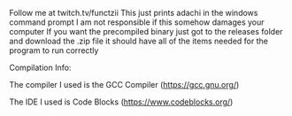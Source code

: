 Follow me at twitch.tv/functzii
This just prints adachi in the windows command prompt
I am not responsible if this somehow damages your computer
If you want the precompiled binary just got to the releases folder and download the .zip file it should have all of the items needed for the program to run correctly

Compilation Info:

The compiler I used is the GCC Compiler (https://gcc.gnu.org/)

The IDE I used is Code Blocks (https://www.codeblocks.org/)

